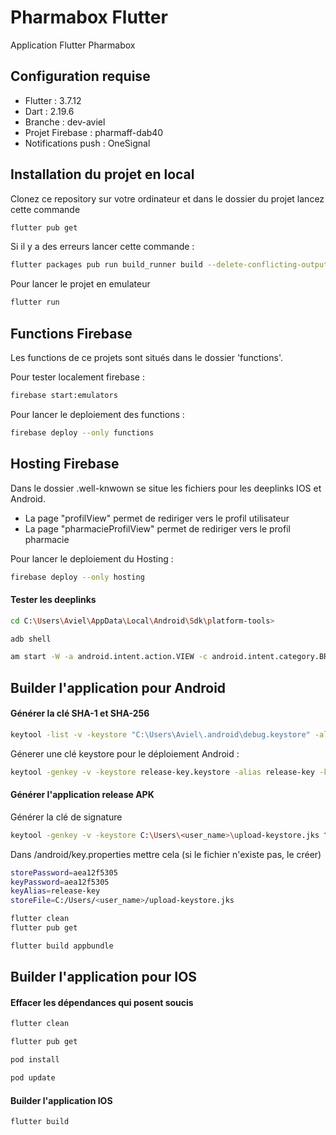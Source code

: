 
# Pharmabox Flutter

Application Flutter Pharmabox

## Configuration requise

 - Flutter : 3.7.12
 - Dart : 2.19.6
 - Branche : dev-aviel
 - Projet Firebase : pharmaff-dab40
 - Notifications push : OneSignal
 

## Installation du projet en local

Clonez ce repository sur votre ordinateur et dans le dossier du projet lancez cette commande

```bash
flutter pub get
```
Si il y a des erreurs lancer cette commande :
```bash
flutter packages pub run build_runner build --delete-conflicting-outputs
```

Pour lancer le projet en emulateur

```bash
flutter run
```

## Functions Firebase

Les functions de ce projets sont situés dans le dossier 'functions'.

Pour tester localement firebase :
```bash
firebase start:emulators
```

Pour lancer le deploiement des functions :

```bash
firebase deploy --only functions
```
## Hosting Firebase

Dans le dossier .well-knwown se situe les fichiers pour les deeplinks IOS et Android.

- La page "profilView" permet de rediriger vers le profil utilisateur
- La page "pharmacieProfilView" permet de rediriger vers le profil pharmacie

Pour lancer le deploiement du Hosting :

```bash
firebase deploy --only hosting
```

#### Tester les deeplinks
```bash
cd C:\Users\Aviel\AppData\Local\Android\Sdk\platform-tools>
```
```bash
adb shell
```
```bash
am start -W -a android.intent.action.VIEW -c android.intent.category.BROWSABLE -d "https://pharmaff-dab40.web.app/whateverpath"
```


## Builder l'application pour Android
#### Générer la clé SHA-1 et SHA-256
```bash
keytool -list -v -keystore "C:\Users\Aviel\.android\debug.keystore" -alias androiddebugkey -storepass android -keypass android
```

Génerer une clé keystore pour le déploiement Android :
```bash
keytool -genkey -v -keystore release-key.keystore -alias release-key -keyalg RSA -keysize 2048 -validity 10000
```

#### Générer l'application release APK
Générer la clé de signature
```bash
keytool -genkey -v -keystore C:\Users\<user_name>\upload-keystore.jks ^ -storetype JKS -keyalg RSA -keysize 2048 -validity 10000 ^ -alias key-release
```
Dans /android/key.properties mettre cela (si le fichier n'existe pas, le créer)
```bash
storePassword=aea12f5305
keyPassword=aea12f5305
keyAlias=release-key
storeFile=C:/Users/<user_name>/upload-keystore.jks
```

```bash
flutter clean
flutter pub get
```
```bash
flutter build appbundle
```

## Builder l'application pour IOS
#### Effacer les dépendances qui posent soucis
```bash
flutter clean
```
```bash
flutter pub get
```
```bash
pod install
```
```bash
pod update
```
#### Builder l'application IOS
```bash
flutter build
```